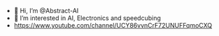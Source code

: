- 👋 Hi, I’m @Abstract-AI
- 👀 I’m interested in AI, Electronics and speedcubing
- https://www.youtube.com/channel/UCY86vvnCrF72UNUFFqmoCXQ

<!---
Abstract-AI/Abstract-AI is a ✨ special ✨ repository because its `README.md` (this file) appears on your GitHub profile.
You can click the Preview link to take a look at your changes.
--->
